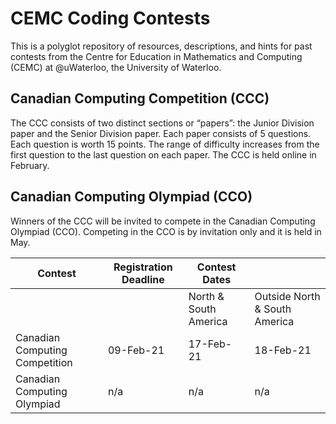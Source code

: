 # CEMC Coding Contests

This is a polyglot repository of resources, descriptions, and hints for past contests from the Centre for Education in Mathematics and Computing (CEMC) at @uWaterloo, the University of Waterloo.

## Canadian Computing Competition (CCC)

The CCC consists of two distinct sections or “papers”: the Junior Division paper and the Senior Division paper. Each paper consists of 5 questions. Each question is worth 15 points. The range of difficulty increases from the first question to the last question on each paper. The CCC is held online in February.

## Canadian Computing Olympiad (CCO)

Winners of the CCC will be invited to compete in the Canadian Computing Olympiad (CCO). Competing in the CCO is by invitation only and it is held in May.

|     Contest                           	|     Registration    Deadline    	|     Contest Dates               	|                                            	|
|---------------------------------------	|---------------------------------	|---------------------------------	|--------------------------------------------	|
|                                       	|                                 	|     North & South    America    	|     Outside    North & South    America    	|
|     Canadian Computing Competition    	|     09-Feb-21                   	|     17-Feb-21                   	|     18-Feb-21                              	|
|     Canadian Computing Olympiad       	|     n/a                         	|     n/a                         	|     n/a                                    	|